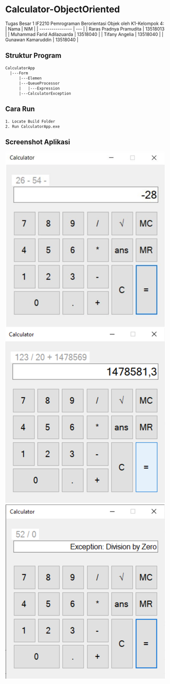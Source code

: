 # Calculator-ObjectOriented
Tugas Besar 1 IF2210 Pemrograman Berorientasi Objek oleh K1-Kelompok 4:
| Nama             | NIM |
| ---------------- | --- |
| Raras Pradnya Pramudita       | 13518013 |
| Muhammad Farid Adilazuarda     | 13518040 |
| Tifany Angelia      | 13518040 |
| Gunawan Kamaruddin      | 13518040 |

## Struktur Program
```
CalculatorApp
  |---Form
      |---Elemen
      |---QueueProcessor
      |   |---Expression
      |---CalculatorException
```

## Cara Run
```
1. Locate Build Folder
2. Run CalculatorApp.exe
```

## Screenshot Aplikasi
![alt text](./SS/SS1.png)
![alt text](./SS/SS2.png)
![alt text](./SS/SS3.png)

